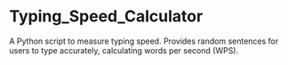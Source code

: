 # Typing_Speed_Calculator
A Python script to measure typing speed. Provides random sentences for users to type accurately, calculating words per second (WPS).
